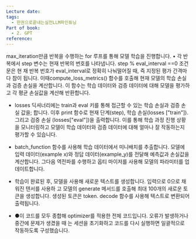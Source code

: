 ```yaml
---
Lecture date: 
tags:
  - 한권으로끝내는실전LLM파인튜닝
Part of book:
  - 2. GPT
reference:
---
```

max_iteration만큼 반복을 수행하는 for 루프를 통해 모델 학습을 진행합니다. • 각 반복에서 step 변수는 현재 반복의 번호를 나타냅니다. step % eval_interval \==0 조건문은 현 재 반복 번호가 eval_interval로 정확히 나눠떨어질 때, 즉 지정된 평가 간격마다 참이 됩니다. 이때compute_loss_metrics() 함수를 호출해 현재 모델의 학습 손실과 검증 손실을 계산합니다. 이 함수는 학습 데이터와 검증 데이터에 대해 모델을 평가하고 각 평균 손실값을 계산해 반환합니다. 

- losses 딕셔너리에는 train과 eval 키를 통해 접근할 수 있는 학습 손실과 검증 손실 값을; 합니다. 이후 print 함수로 현재 단계(step), 학습 손실(losses ["train"]). 그리고 검증 손실 (losses["eval"])을 출력합니다. 이를 통해 학습 과정 진행 상황을 모니터링하고 모델이 학습 데이터와 검증 데이터에 대해 얼마나 잘 작동하는지 평가할 수 있습니다. 

- batch_function 함수를 사용해 학습 데이터에서 미니배치를 추출합니다. 모델에 입력 데이터(example x)와 정답 데이터(example_y)를 전달해 예측값과 손실값을 계산합니다. 그다음 역전파를 수행하고 옵티 마이저를 사용해 모델의 파라미터를 업데이트합니다. 
- 학습이 완료된 후, 모델을 사용해 새로운 텍스트를 생성합니다. 입력으로 0으로 채워진 텐서를 사용하 고 모델의 generate 메서드를 호출해 최대 100개의 새로운 토큰을 생성합니다. 생성된 토큰은 token. decode 함수를 사용해 텍스트로 변환되어 출력됩니다. 
- ●이 코드를 모두 종합해 optimizer를 적용한 전체 코드입니다. 오류가 발생하거나 중간에 문제가 생겼을 때 는 세션을 초기화하고 코드를 다시 실행하면 일괄적으로 작동하도록 구성했습니다.